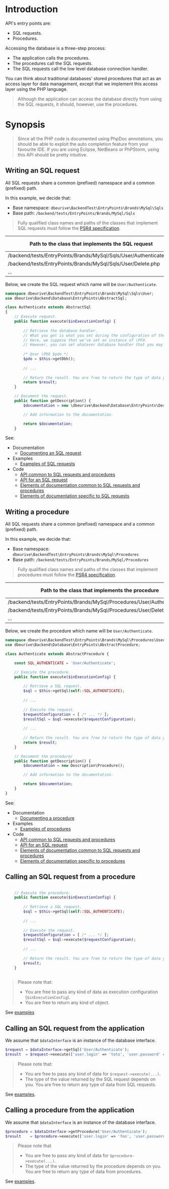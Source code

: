 # Introduction

API's entry points are:

* SQL requests.
* Procedures.

Accessing the database is a three-step process:

* The application calls the procedures. 
* The procedures call the SQL requests. 
* The SQL requests call the low level database connection handler.

You can think about traditional databases' stored procedures that act as an access layer for data management, except that we implement this access layer using the PHP language.

> Although the application can access the database directly from using the SQL requests, it should, however, use the procedures.




# Synopsis

> Since all the PHP code is documented using PhpDoc annotations, you should be able to exploit the auto completion feature from your favourite IDE.
> If you are using Eclipse, NetBeans or PhPStorm, using this API should be pretty intuitive.



## Writing an SQL request

All SQL requests share a common (prefixed) namespace and a common (prefixed) path.

In this example, we decide that:

* Base namespace: `dbeurive\BackendTest\EntryPoints\Brands\MySql\Sqls`
* Base path: `/backend/tests/EntryPoints/Brands/MySql/Sqls`

> Fully qualified class names and paths of the classes that implement SQL requests must follow the [PSR4 specification](http://www.php-fig.org/psr/psr-4/).

| Path to the class that implements the SQL request                  | Fully qualified name of the class                                     | Name of the request |   
|--------------------------------------------------------------------|-----------------------------------------------------------------------|---------------------|
| /backend/tests/EntryPoints/Brands/MySql/Sqls/User/Authenticate.php | \dbeurive\BackendTest\EntryPoints\Brands\MySql\Sqls\User\Authenticate | User/Authenticate   |
| /backend/tests/EntryPoints/Brands/MySql/Sqls/User/Delete.php       | \dbeurive\BackendTest\EntryPoints\Brands\MySql\Sqls\User\Delete       | User/Delete         |
| ...                                                                | ...                                                                   | ...                 |


Below, we create the SQL request which name will be `User/Authenticate`.

```php
namespace dbeurive\BackendTest\EntryPoints\Brands\MySql\Sqls\User;
use dbeurive\Backend\Database\EntryPoints\AbstractSql;

class Authenticate extends AbstractSql
{
    // Execute request.
    public function execute($inExecutionConfig) {
    
        // Retrieve the database handler.
        // What you get is what you set during the configuration of the database interface.
        // Here, we suppose that we've set an instance of \PFO.
        // However, you can set whatever database handler that you may think about.
        
        /* @var \PDO $pdo */
        $pdo = $this->getDbh();
        
        // ...
        
        // Return the result. You are free to return the type of data you want.
        return $result;
    }

    // Document the request.
    public function getDescription() {
        $documentation = new \dbeurive\Backend\Database\EntryPoints\Description\Sql();

        // Add information to the documentation.

        return $documentation;
    }
```

See:

* Documentation
  * [Documenting an SQL request](https://github.com/dbeurive/backend/blob/master/src/Database/EntryPoints/Description/README.md)
* Examples
  * [Examples of SQL requests](https://github.com/dbeurive/backend/tree/master/tests/EntryPoints/Brands/MySql/Sqls/User)
* Code
  * [API common to SQL requests and procedures](https://github.com/dbeurive/backend/blob/master/src/Database/EntryPoints/AbstractEntryPoint.php)
  * [API for an SQL request](https://github.com/dbeurive/backend/blob/master/src/Database/EntryPoints/AbstractSql.php)
  * [Elements of documentation common to SQL requests and procedures](https://github.com/dbeurive/backend/blob/master/src/Database/EntryPoints/Description/AbstractDescription.php)
  * [Elements of documentation specific to SQL requests](https://github.com/dbeurive/backend/blob/master/src/Database/EntryPoints/Description/Sql.php)



## Writing a procedure

All SQL requests share a common (prefixed) namespace and a common (prefixed) path.

In this example, we decide that:

* Base namespace: `dbeurive\BackendTest\EntryPoints\Brands\MySql\Procedures`
* Base path: `/backend/tests/EntryPoints/Brands/MySql/Procedures`

> Fully qualified class names and paths of the classes that implement procedures must follow the [PSR4 specification](http://www.php-fig.org/psr/psr-4/).

| Path to the class that implements the procedure                          | Fully qualified name of the class                                           | Name of the procedure |   
|--------------------------------------------------------------------------|-----------------------------------------------------------------------------|-----------------------|
| /backend/tests/EntryPoints/Brands/MySql/Procedures/User/Authenticate.php | \dbeurive\BackendTest\EntryPoints\Brands\MySql\Procedures\User\Authenticate | User/Authenticate     |
| /backend/tests/EntryPoints/Brands/MySql/Procedures/User/Delete.php       | \dbeurive\BackendTest\EntryPoints\Brands\MySql\Procedures\User\Delete       | User/Delete           |
| ...                                                                      | ...                                                                         | ...                   |

Below, we create the procedure which name will be `User/Authenticate`.

```php
namespace dbeurive\BackendTest\EntryPoints\Brands\MySql\Procedures\User;
use dbeurive\Backend\Database\EntryPoints\AbstractProcedure;

class Authenticate extends AbstractProcedure {

    const SQL_AUTHENTICATE = 'User/Authenticate';

    // Execute the procedure.
    public function execute($inExecutionConfig) {
    
        // Retrieve a SQL request.
        $sql = $this->getSql(self::SQL_AUTHENTICATE);
        
        // ...
        
        // Execute the request.
        $requestConfiguration = [ /* ... */ ];
        $resultSql = $sql->execute($requestConfiguration);
    
        // ...
        
        // Return the result. You are free to return the type of data you want.
        return $result;
    }

    // Document the procedure/
    public function getDescription() {
        $documentation = new Description\Procedure();

        // Add information to the documentation.

        return $documentation;
    }
}
```

See:

* Documentation
  * [Documenting a procedure](https://github.com/dbeurive/backend/blob/master/src/Database/EntryPoints/Description/README.md)
* Examples
  * [Examples of procedures](https://github.com/dbeurive/backend/tree/master/tests/EntryPoints/Brands/MySql/Procedures/User)
* Code
  * [API common to SQL requests and procedures](https://github.com/dbeurive/backend/blob/master/src/Database/EntryPoints/AbstractEntryPoint.php)
  * [API for an SQL request](https://github.com/dbeurive/backend/blob/master/src/Database/EntryPoints/AbstractSql.php)
  * [Elements of documentation common to SQL requests and procedures](https://github.com/dbeurive/backend/blob/master/src/Database/EntryPoints/Description/AbstractDescription.php)
  * [Elements of documentation specific to procedures](https://github.com/dbeurive/backend/blob/master/src/Database/EntryPoints/AbstractProcedure.php)






## Calling an SQL request from a procedure

```php

    // Execute the procedure.
    public function execute($inExecutionConfig) {
    
        // Retrieve a SQL request.
        $sql = $this->getSql(self::SQL_AUTHENTICATE);
        
        // ...
        
        // Execute the request.
        $requestConfiguration = [ /* ... */ ];
        $resultSql = $sql->execute($requestConfiguration);
    
        // ...
        
        // Return the result. You are free to return the type of data you want.
        $result;
    }
    
```

> Please note that:
> * You are free to pass any kind of data as execution configuration (`$inExecutionConfig`).
> * You are free to return any kind of object. 

See [examples](https://github.com/dbeurive/backend/tree/master/tests/EntryPoints/Brands/MySql/Procedures/User)




## Calling an SQL request from the application

We assume that `$dataInterface` is an instance of the database interface.

```php
$request = $dataInterface->getSql('User/Authenticate');
$result  = $request->execute(['user.login' => 'toto', 'user.password' => 'titi']);
```

> Please note that:
> * You are free to pass any kind of data for `$request->execute(...)`.
> * The type of the value returned by the SQL request depends on you. You are free to return any type of data from SQL requests. 

See [examples](https://github.com/dbeurive/backend/blob/master/tests/EntryPoints/Brands/MySql/Sqls/User/Authenticate.php).




## Calling a procedure from the application

We assume that `$dataInterface` is an instance of the database interface.

```php
$procedure = $dataInterface->getProcedure('User/Authenticate');
$result    = $procedure->execute(['user.login' => 'foo', 'user.password' => 'bar']);
```

> Please note that
> * You are free to pass any kind of data for `$procedure->execute(...)`.
> * The type of the value returned by the procedure depends on you. You are free to return any type of data from procedures. 

See [examples](https://github.com/dbeurive/backend/blob/master/tests/EntryPoints/Brands/MySql/Procedures/User/Authenticate.php).




